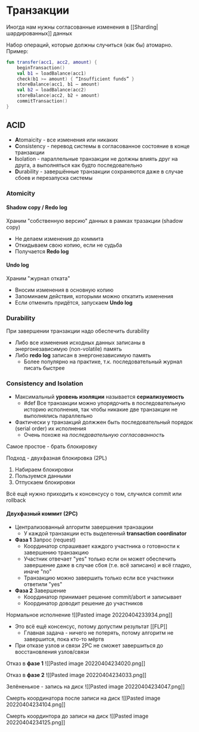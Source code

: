 # Транзакции

Иногда нам нужны согласованные изменения в [[Sharding|шардированных]] данных

Набор операций, которые должны случиться (как бы) атомарно. Пример:
```kotlin
fun transfer(acc1, acc2, amount) {
	beginTransaction()
	val b1 = loadBalance(acc1)
	check(b1 >= amount) { “Insufficient funds” }
	storeBalance(acc1, b1 – amount)
	val b2 = loadBalance(acc2)
	storeBalance(acc2, b2 + amount)
	commitTransaction()
}
```

## ACID
* **A**tomaicity - все изменения или никаких
* **C**onsistency - перевод системы в согласованное состояние в конце транзакции
* **I**solation - параллельные транзакции не должны влиять друг на друга, а выполняться как будто последовательно
* **D**urability - завершённые транзакции сохраняются даже в случае сбоев и перезапуска системы

### Atomicity

#### Shadow copy / Redo log
Храним "собственную версию" данных в рамках тразакции (shadow copy)
* Не делаем изменения до коммита
* Откидываем свою копию, если не судьба
* Получается **Redo log**

#### Undo log
Храним "журнал отката"
* Вносим изменения в основную копию
* Запоминаем действия, которыми можно откатить изменения
* Если отменить придётся, запускаем **Undo log**

### Durability
При завершении транзакции надо обеспечить durability
* Либо все изменения исходных данных записаны в энергонезависимую (non-volatile) память
* Либо **redo log** записан в энергонезависимую память
	* Более популярно на практике, т.к. последовательный журнал писать быстрее

### Consistency and Isolation
* Максимальный **уровень изоляции** называется **сериализуемость**
	* #def Все транзакции можно упорядочить в последовательную историю исполнения, так чтобы никакие две транзакции не выполнялись параллельно
* Фактически у транзакций должжен быть последовательный порядок (serial order) их исполнения
	* Очень похоже на _последовательную согласованность_

Самое простое - брать блокировку

Подход - двухфазная блокировка (2PL)
1. Набираем блокировки
2. Пользуемся данными
3. Отпускаем блокировки

Всё ещё нужно приходить к консенсусу о том, случился commit или rollback

#### Двухфазный коммит (2PC)

* Централизованный алгоритм завершения транзацкии
	* У каждой транзакции есть выделенный **transaction coordinator**
* **Фаза 1** Запрос (request)
	* Координатор спрашивает каждого участника о готовности к завершению транзакцию
	* Участник отвечает "yes" только если он может обеспечить завершение даже в случае сбоя (т.е. всё записано) и всё гладко, иначе "no"
	* Транзакцию можно завершить только если все участники ответили "yes"
* **Фаза 2** Завершение
	* Координатор принимает решение commit/abort и записывает
	* Координатор доводит решение до участников

Нормальное исполнение
![[Pasted image 20220404233934.png]]

* Это всё ещё консенсус, потому допустим результат [[FLP]]
	* Главная задача - ничего не потерять, потому алгоритм не завершится, пока кто-то мёртв
* При отказе узлов и связи 2PC не сможет завершиться до восстановления узлов/связи

Отказ в **фазе 1**
![[Pasted image 20220404234020.png]]

Отказ в **фазе 2**
![[Pasted image 20220404234033.png]]

Зелёненькое - запись на диск
![[Pasted image 20220404234047.png]]

Смерть координатора после записи на диск
![[Pasted image 20220404234104.png]]

Смерть координтора до записи на диск
![[Pasted image 20220404234125.png]]
